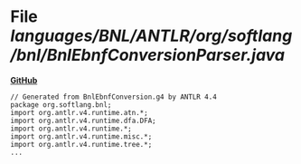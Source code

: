 # File _languages/BNL/ANTLR/org/softlang/bnl/BnlEbnfConversionParser.java_
**[GitHub](https://github.com/softlang/yas/blob/master/languages/BNL/ANTLR/org/softlang/bnl/BnlEbnfConversionParser.java)**
```
// Generated from BnlEbnfConversion.g4 by ANTLR 4.4
package org.softlang.bnl;
import org.antlr.v4.runtime.atn.*;
import org.antlr.v4.runtime.dfa.DFA;
import org.antlr.v4.runtime.*;
import org.antlr.v4.runtime.misc.*;
import org.antlr.v4.runtime.tree.*;
...
```
